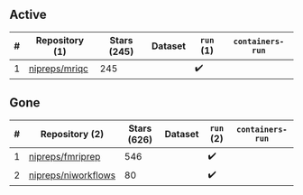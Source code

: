 ## Active
| # | Repository (1) | Stars (245) | Dataset | `run` (1) | `containers-run` |
| --- | --- | --- | --- | --- | --- |
| 1 | [nipreps/mriqc](https://github.com/nipreps/mriqc) | 245 |  | :heavy_check_mark: |  |

## Gone
| # | Repository (2) | Stars (626) | Dataset | `run` (2) | `containers-run` |
| --- | --- | --- | --- | --- | --- |
| 1 | [nipreps/fmriprep](https://github.com/nipreps/fmriprep) | 546 |  | :heavy_check_mark: |  |
| 2 | [nipreps/niworkflows](https://github.com/nipreps/niworkflows) | 80 |  | :heavy_check_mark: |  |
